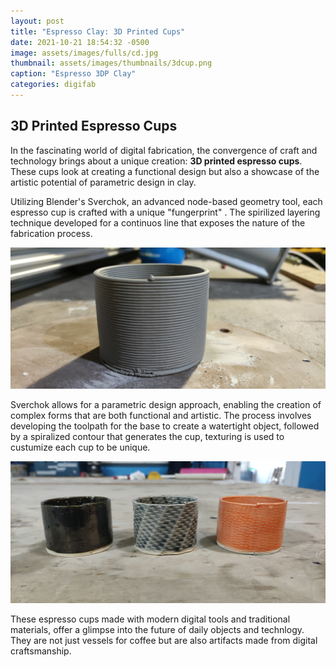 ```yaml
---
layout: post
title: "Espresso Clay: 3D Printed Cups"
date: 2021-10-21 18:54:32 -0500
image: assets/images/fulls/cd.jpg
thumbnail: assets/images/thumbnails/3dcup.png
caption: "Espresso 3DP Clay"
categories: digifab
---
```


## 3D Printed Espresso Cups

In the fascinating world of digital fabrication, the convergence of craft and technology brings about a unique creation: **3D printed espresso cups**. These cups look at creating a functional design but also a showcase of the artistic potential of parametric design in clay.

Utilizing Blender's Sverchok, an advanced node-based geometry tool, each espresso cup is crafted with a unique "fungerprint" . The spirilized layering technique developed for a continuos line that exposes the nature of the fabrication process.

![Parametric Clay Espresso Cup](/assets/images/cup.jpg)

Sverchok allows for a parametric design approach, enabling the creation of complex forms that are both functional and artistic. The process involves developing the toolpath for the base to create a watertight object, followed by a spiralized contour that generates the cup, texturing is used to custumize each cup to be unique. 

![Array of 3D Printed Espresso Cups](/assets/images/tasas.jpg)

These espresso cups made with  modern digital tools and traditional materials, offer a glimpse into the future of daily objects and technlogy. They are not just vessels for coffee but are also artifacts made from digital craftsmanship.



